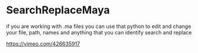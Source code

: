 # SearchReplaceMaya

if you are working with .ma files you can use that python to edit and change your file, path, names and anything that you can identify search and replace

https://vimeo.com/426635917
